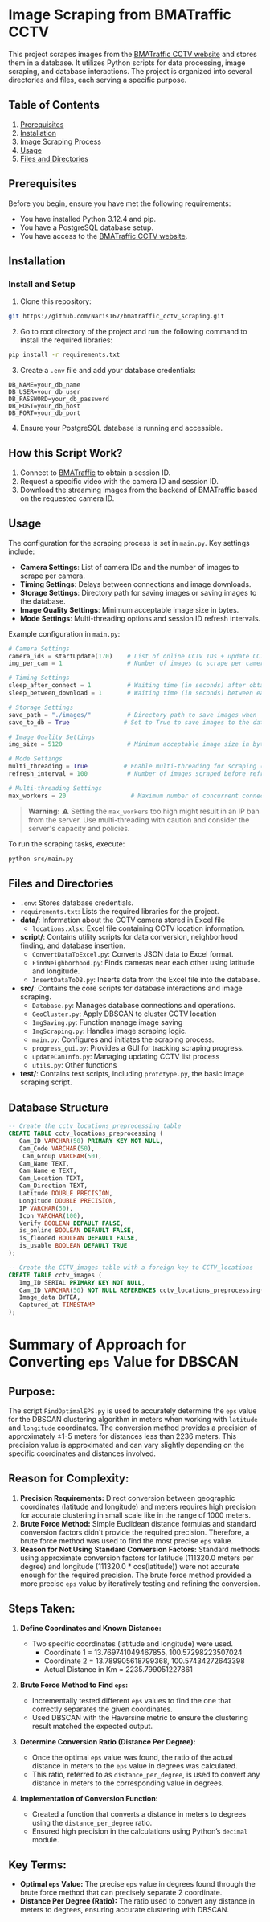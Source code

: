 # Image Scraping from BMATraffic CCTV

This project scrapes images from the [BMATraffic CCTV website](http://www.bmatraffic.com) and stores them in a database. It utilizes Python scripts for data processing, image scraping, and database interactions. The project is organized into several directories and files, each serving a specific purpose.

## Table of Contents

1. [Prerequisites](#prerequisites)
2. [Installation](#installation)
3. [Image Scraping Process](#image-scraping-process)
4. [Usage](#usage)
5. [Files and Directories](#files-and-directories)

## Prerequisites

Before you begin, ensure you have met the following requirements:

- You have installed Python 3.12.4 and pip.
- You have a PostgreSQL database setup.
- You have access to the [BMATraffic CCTV website](http://www.bmatraffic.com).

## Installation

### Install and Setup

1. Clone this repository:

```bash
git https://github.com/Naris167/bmatraffic_cctv_scraping.git
```

2. Go to root directory of the project and run the following command to install the required libraries:

```bash
pip install -r requirements.txt
```

3. Create a `.env` file and add your database credentials:

```
DB_NAME=your_db_name
DB_USER=your_db_user
DB_PASSWORD=your_db_password
DB_HOST=your_db_host
DB_PORT=your_db_port
```

4. Ensure your PostgreSQL database is running and accessible.

## How this Script Work?

1. Connect to [BMATraffic](http://www.bmatraffic.com) to obtain a session ID.
2. Request a specific video with the camera ID and session ID.
3. Download the streaming images from the backend of BMATraffic based on the requested camera ID.

## Usage

The configuration for the scraping process is set in `main.py`. Key settings include:

- **Camera Settings**: List of camera IDs and the number of images to scrape per camera.
- **Timing Settings**: Delays between connections and image downloads.
- **Storage Settings**: Directory path for saving images or saving images to the database.
- **Image Quality Settings**: Minimum acceptable image size in bytes.
- **Mode Settings**: Multi-threading options and session ID refresh intervals.

Example configuration in `main.py`:

```python
# Camera Settings
camera_ids = startUpdate(170)    # List of online CCTV IDs + update CCTV info in DB + distance in meter for clustering
img_per_cam = 1                  # Number of images to scrape per camera

# Timing Settings
sleep_after_connect = 1          # Waiting time (in seconds) after obtaining the session ID
sleep_between_download = 1       # Waiting time (in seconds) between each image download

# Storage Settings
save_path = "./images/"          # Directory path to save images when 'save_to_db' is set to False
save_to_db = True               # Set to True to save images to the database

# Image Quality Settings
img_size = 5120                  # Minimum acceptable image size in bytes (images smaller than this will be skipped)

# Mode Settings
multi_threading = True          # Enable multi-threading for scraping (recommended for >3-4 images per camera)
refresh_interval = 100           # Number of images scraped before refreshing the session ID (applicable in sequential mode)

# Multi-threading Settings
max_workers = 20                  # Maximum number of concurrent connections to scrape images (applicable in multi-threading mode)
```

> **Warning:** ⚠️ 
> Setting the `max_workers` too high might result in an IP ban from the server. Use multi-threading with caution and consider the server's capacity and policies.

To run the scraping tasks, execute:

```bash
python src/main.py
```

## Files and Directories
- `.env`: Stores database credentials.
- `requirements.txt`: Lists the required libraries for the project.
- **data/**: Information about the CCTV camera stored in Excel file
  - `locations.xlsx`: Excel file containing CCTV location information.
- **script/**: Contains utility scripts for data conversion, neighborhood finding, and database insertion.
  - `ConvertDataToExcel.py`: Converts JSON data to Excel format.
  - `FindNeighborhood.py`: Finds cameras near each other using latitude and longitude.
  - `InsertDataToDB.py`: Inserts data from the Excel file into the database.
- **src/**: Contains the core scripts for database interactions and image scraping.
  - `Database.py`: Manages database connections and operations.
  - `GeoCluster.py`: Apply DBSCAN to cluster CCTV location
  - `ImgSaving.py`: Function manage image saving
  - `ImgScraping.py`: Handles image scraping logic.
  - `main.py`: Configures and initiates the scraping process.
  - `progress_gui.py`: Provides a GUI for tracking scraping progress.
  - `updateCamInfo.py`: Managing updating CCTV list process 
  - `utils.py`: Other functions
- **test/**: Contains test scripts, including `prototype.py`, the basic image scraping script.

## Database Structure

```sql
-- Create the cctv_locations_preprocessing table
CREATE TABLE cctv_locations_preprocessing (
   Cam_ID VARCHAR(50) PRIMARY KEY NOT NULL,
   Cam_Code VARCHAR(50),
	Cam_Group VARCHAR(50),
   Cam_Name TEXT,
   Cam_Name_e TEXT,
   Cam_Location TEXT,
   Cam_Direction TEXT,
   Latitude DOUBLE PRECISION,
   Longitude DOUBLE PRECISION,
   IP VARCHAR(50),
   Icon VARCHAR(100),
   Verify BOOLEAN DEFAULT FALSE,
   is_online BOOLEAN DEFAULT FALSE,
   is_flooded BOOLEAN DEFAULT FALSE,
   is_usable BOOLEAN DEFAULT TRUE
);

-- Create the CCTV_images table with a foreign key to CCTV_locations
CREATE TABLE cctv_images (
   Img_ID SERIAL PRIMARY KEY NOT NULL,
   Cam_ID VARCHAR(50) NOT NULL REFERENCES cctv_locations_preprocessing(Cam_ID),
   Image_data BYTEA,
   Captured_at TIMESTAMP
);
```


# Summary of Approach for Converting `eps` Value for DBSCAN

## Purpose:
The script `FindOptimalEPS.py` is used to accurately determine the `eps` value for the DBSCAN clustering algorithm in meters when working with `latitude` and `longitude` coordinates. The conversion method provides a precision of approximately ±1-5 meters for distances less than 2236 meters. This precision value is approximated and can vary slightly depending on the specific coordinates and distances involved.

## Reason for Complexity:
1. **Precision Requirements:** Direct conversion between geographic coordinates (latitude and longitude) and meters requires high precision for accurate clustering in small scale like in the range of 1000 meters.
2. **Brute Force Method:** Simple Euclidean distance formulas and standard conversion factors didn't provide the required precision. Therefore, a brute force method was used to find the most precise `eps` value.
3. **Reason for Not Using Standard Conversion Factors:** Standard methods using approximate conversion factors for latitude (111320.0 meters per degree) and longitude (111320.0 * cos(latitude)) were not accurate enough for the required precision. The brute force method provided a more precise `eps` value by iteratively testing and refining the conversion.

## Steps Taken:

1. **Define Coordinates and Known Distance:**
   - Two specific coordinates (latitude and longitude) were used.
      - Coordinate 1 = 13.769741049467855, 100.57298223507024
      - Coordinate 2 = 13.789905618799368, 100.57434272643398
      - Actual Distance in Km = 2235.799051227861

2. **Brute Force Method to Find `eps`:**
   - Incrementally tested different `eps` values to find the one that correctly separates the given coordinates.
   - Used DBSCAN with the Haversine metric to ensure the clustering result matched the expected output.

3. **Determine Conversion Ratio (Distance Per Degree):**
   - Once the optimal `eps` value was found, the ratio of the actual distance in meters to the `eps` value in degrees was calculated.
   - This ratio, referred to as `distance_per_degree`, is used to convert any distance in meters to the corresponding value in degrees.

4. **Implementation of Conversion Function:**
   - Created a function that converts a distance in meters to degrees using the `distance_per_degree` ratio.
   - Ensured high precision in the calculations using Python’s `decimal` module.

## Key Terms:
- **Optimal `eps` Value:** The precise `eps` value in degrees found through the brute force method that can precisely separate 2 coordinate.
- **Distance Per Degree (Ratio):** The ratio used to convert any distance in meters to degrees, ensuring accurate clustering with DBSCAN.

